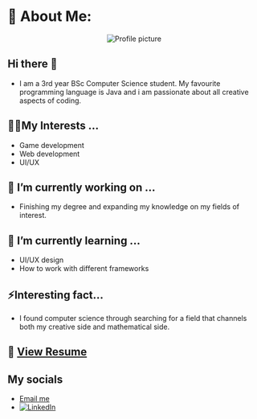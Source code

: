 # 💫 About Me:
<p align="center">
  <img src="https://github.com/user-attachments/assets/141473b5-782e-4c25-9404-9cee853e397b" alt="Profile picture" />
</p>

## Hi there 👋
* I am a 3rd year BSc Computer Science student. My favourite programming language is Java and i am passionate about all creative aspects of coding.

## 🤹‍♀️My Interests ...
* Game development
* Web development
* UI/UX

## 🔭 I’m currently working on ...
* Finishing my degree and expanding my knowledge on my fields of interest.

## 🌱 I’m currently learning ...
* UI/UX design
* How to work with different frameworks

## ⚡Interesting fact...
* I found computer science through searching for a field that channels both my creative side and mathematical side.

## 🔗 [View Resume](https://github.com/user-attachments/files/17513500/CV.pdf)

## My socials
* [Email me](mailto:kezy.gov@gmail.com)
* [![LinkedIn](https://img.shields.io/badge/LinkedIn-Profile-blue?style=for-the-badge&logo=linkedin)](https://www.linkedin.com/in/kezlyn-govender-2a77782b3/) 

<!--
**KezlynGovender/KezlynGovender** is a ✨ _special_ ✨ repository because its `README.md` (this file) appears on your GitHub profile.

Here are some ideas to get you started:

- 🔭 I’m currently working on ...
- 🌱 I’m currently learning ...
- 👯 I’m looking to collaborate on ...[CV.pdf](https://github.com/user-attachments/files/17513500/CV.pdf)

- 🤔 I’m looking for help with ...
- 💬 Ask me about ...
- 📫 How to reach me: ...![WhatsApp Image 2024-10-24 at 23 59 23](https://github.com/user-attachments/assets/141473b5-782e-4c25-9404-9cee853e397b)

- 😄 Pronouns: ...
- ⚡ Fun fact: ...
-->
